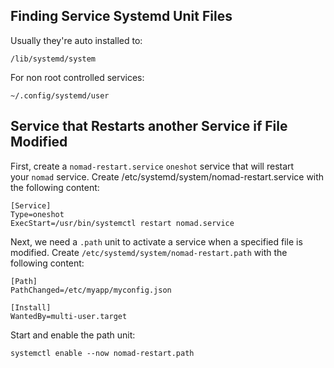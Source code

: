 ## Finding Service Systemd Unit Files

Usually they're auto installed to:

`/lib/systemd/system`

For non root controlled services:

`~/.config/systemd/user`


## Service that Restarts another Service if File Modified

First, create a `nomad-restart.service` `oneshot` service that will restart your `nomad` service. Create /etc/systemd/system/nomad-restart.service with the following content:

```
[Service]
Type=oneshot
ExecStart=/usr/bin/systemctl restart nomad.service
```

Next, we need a `.path` unit to activate a service when a specified file is modified. Create `/etc/systemd/system/nomad-restart.path` with the following content:

```
[Path]
PathChanged=/etc/myapp/myconfig.json

[Install]
WantedBy=multi-user.target
```

Start and enable the path unit:

```
systemctl enable --now nomad-restart.path
```